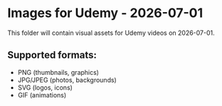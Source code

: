 # Images for Udemy - 2026-07-01

This folder will contain visual assets for Udemy videos on 2026-07-01.

## Supported formats:
- PNG (thumbnails, graphics)
- JPG/JPEG (photos, backgrounds)
- SVG (logos, icons)
- GIF (animations)
